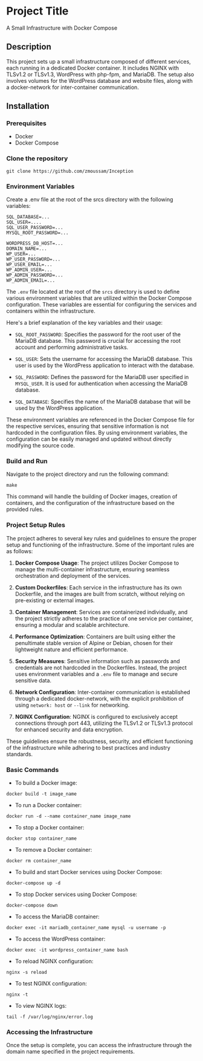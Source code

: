 # Project Title

A Small Infrastructure with Docker Compose

## Description

This project sets up a small infrastructure composed of different services, each running in a dedicated Docker container. It includes NGINX with TLSv1.2 or TLSv1.3, WordPress with php-fpm, and MariaDB. The setup also involves volumes for the WordPress database and website files, along with a docker-network for inter-container communication.

## Installation

### Prerequisites

- Docker
- Docker Compose

### Clone the repository

  ```
  git clone https://github.com/zmoussam/Inception
  ```

### Environment Variables

Create a .env file at the root of the srcs directory with the following variables:
```
SQL_DATABASE=...
SQL_USER=....
SQL_USER_PASSWORD=...
MYSQL_ROOT_PASSWORD=...

WORDPRESS_DB_HOST=...
DOMAIN_NAME=...
WP_USER=...
WP_USER_PASSWORD=...
WP_USER_EMAIL=...
WP_ADMIN_USER=...
WP_ADMIN_PASSWORD=...
WP_ADMIN_EMAIL=...
```
The `.env` file located at the root of the `srcs` directory is used to define various environment variables that are utilized within the Docker Compose configuration. These variables are essential for configuring the services and containers within the infrastructure.

Here's a brief explanation of the key variables and their usage:

- `SQL_ROOT_PASSWORD`: Specifies the password for the root user of the MariaDB database. This password is crucial for accessing the root account and performing administrative tasks.

- `SQL_USER`: Sets the username for accessing the MariaDB database. This user is used by the WordPress application to interact with the database.

- `SQL_PASSWORD`: Defines the password for the MariaDB user specified in `MYSQL_USER`. It is used for authentication when accessing the MariaDB database.

- `SQL_DATABASE`: Specifies the name of the MariaDB database that will be used by the WordPress application.

These environment variables are referenced in the Docker Compose file for the respective services, ensuring that sensitive information is not hardcoded in the configuration files. By using environment variables, the configuration can be easily managed and updated without directly modifying the source code.

### Build and Run

Navigate to the project directory and run the following command:

```
make
```
This command will handle the building of Docker images, creation of containers, and the configuration of the infrastructure based on the provided rules.

### Project Setup Rules

The project adheres to several key rules and guidelines to ensure the proper setup and functioning of the infrastructure. Some of the important rules are as follows:

1. **Docker Compose Usage**: The project utilizes Docker Compose to manage the multi-container infrastructure, ensuring seamless orchestration and deployment of the services.

2. **Custom Dockerfiles**: Each service in the infrastructure has its own Dockerfile, and the images are built from scratch, without relying on pre-existing or external images.

3. **Container Management**: Services are containerized individually, and the project strictly adheres to the practice of one service per container, ensuring a modular and scalable architecture.

4. **Performance Optimization**: Containers are built using either the penultimate stable version of Alpine or Debian, chosen for their lightweight nature and efficient performance.

5. **Security Measures**: Sensitive information such as passwords and credentials are not hardcoded in the Dockerfiles. Instead, the project uses environment variables and a `.env` file to manage and secure sensitive data.

6. **Network Configuration**: Inter-container communication is established through a dedicated docker-network, with the explicit prohibition of using `network: host` or `--link` for networking.

7. **NGINX Configuration**: NGINX is configured to exclusively accept connections through port 443, utilizing the TLSv1.2 or TLSv1.3 protocol for enhanced security and data encryption.

These guidelines ensure the robustness, security, and efficient functioning of the infrastructure while adhering to best practices and industry standards.

### Basic Commands

- To build a Docker image:
```
docker build -t image_name
```
- To run a Docker container:
```
docker run -d --name container_name image_name
```
- To stop a Docker container:
```
docker stop container_name
```
- To remove a Docker container:
```
docker rm container_name
```
- To build and start Docker services using Docker Compose:
```
docker-compose up -d
```

- To stop Docker services using Docker Compose:
```
docker-compose down
```
- To access the MariaDB container:
```
docker exec -it mariadb_container_name mysql -u username -p
```
- To access the WordPress container:
```
docker exec -it wordpress_container_name bash
```
- To reload NGINX configuration:
```
nginx -s reload
```
- To test NGINX configuration:
```
nginx -t
```
- To view NGINX logs:
```
tail -f /var/log/nginx/error.log
```
### Accessing the Infrastructure

Once the setup is complete, you can access the infrastructure through the domain name specified in the project requirements.



